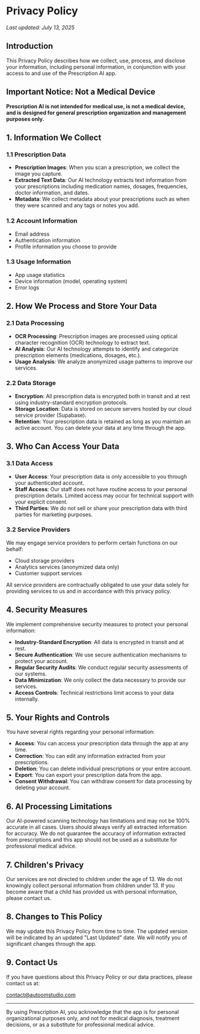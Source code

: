 # Privacy Policy

*Last updated: July 13, 2025*

## Introduction

This Privacy Policy describes how we collect, use, process, and disclose your information, including personal information, in conjunction with your access to and use of the Prescription AI app.

## Important Notice: Not a Medical Device

**Prescription AI is not intended for medical use, is not a medical device, and is designed for general prescription organization and management purposes only.**

## 1. Information We Collect

### 1.1 Prescription Data
- **Prescription Images**: When you scan a prescription, we collect the image you capture.
- **Extracted Text Data**: Our AI technology extracts text information from your prescriptions including medication names, dosages, frequencies, doctor information, and dates.
- **Metadata**: We collect metadata about your prescriptions such as when they were scanned and any tags or notes you add.

### 1.2 Account Information
- Email address
- Authentication information
- Profile information you choose to provide

### 1.3 Usage Information
- App usage statistics
- Device information (model, operating system)
- Error logs

## 2. How We Process and Store Your Data

### 2.1 Data Processing
- **OCR Processing**: Prescription images are processed using optical character recognition (OCR) technology to extract text.
- **AI Analysis**: Our AI technology attempts to identify and categorize prescription elements (medications, dosages, etc.).
- **Usage Analysis**: We analyze anonymized usage patterns to improve our services.

### 2.2 Data Storage
- **Encryption**: All prescription data is encrypted both in transit and at rest using industry-standard encryption protocols.
- **Storage Location**: Data is stored on secure servers hosted by our cloud service provider (Supabase).
- **Retention**: Your prescription data is retained as long as you maintain an active account. You can delete your data at any time through the app.

## 3. Who Can Access Your Data

### 3.1 Data Access
- **User Access**: Your prescription data is only accessible to you through your authenticated account.
- **Staff Access**: Our staff does not have routine access to your personal prescription details. Limited access may occur for technical support with your explicit consent.
- **Third Parties**: We do not sell or share your prescription data with third parties for marketing purposes.

### 3.2 Service Providers
We may engage service providers to perform certain functions on our behalf:
- Cloud storage providers
- Analytics services (anonymized data only)
- Customer support services

All service providers are contractually obligated to use your data solely for providing services to us and in accordance with this privacy policy.

## 4. Security Measures

We implement comprehensive security measures to protect your personal information:

- **Industry-Standard Encryption**: All data is encrypted in transit and at rest.
- **Secure Authentication**: We use secure authentication mechanisms to protect your account.
- **Regular Security Audits**: We conduct regular security assessments of our systems.
- **Data Minimization**: We only collect the data necessary to provide our services.
- **Access Controls**: Technical restrictions limit access to your data internally.

## 5. Your Rights and Controls

You have several rights regarding your personal information:

- **Access**: You can access your prescription data through the app at any time.
- **Correction**: You can edit any information extracted from your prescriptions.
- **Deletion**: You can delete individual prescriptions or your entire account.
- **Export**: You can export your prescription data from the app.
- **Consent Withdrawal**: You can withdraw consent for data processing by deleting your account.

## 6. AI Processing Limitations

Our AI-powered scanning technology has limitations and may not be 100% accurate in all cases. Users should always verify all extracted information for accuracy. We do not guarantee the accuracy of information extracted from prescriptions and this app should not be used as a substitute for professional medical advice.

## 7. Children's Privacy

Our services are not directed to children under the age of 13. We do not knowingly collect personal information from children under 13. If you become aware that a child has provided us with personal information, please contact us.

## 8. Changes to This Policy

We may update this Privacy Policy from time to time. The updated version will be indicated by an updated "Last Updated" date. We will notify you of significant changes through the app.

## 9. Contact Us

If you have questions about this Privacy Policy or our data practices, please contact us at:

[contact@autoomstudio.com](mailto:contact@autoomstudio.com)

---

By using Prescription AI, you acknowledge that the app is for personal organizational purposes only, and not for medical diagnosis, treatment decisions, or as a substitute for professional medical advice. 